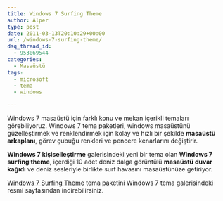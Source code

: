 ```yaml
---
title: Windows 7 Surfing Theme
author: Alper
type: post
date: 2011-03-13T20:10:29+00:00
url: /windows-7-surfing-theme/
dsq_thread_id:
  - 953069544
categories:
  - Masaüstü
tags:
  - microsoft
  - tema
  - windows

---
```

Windows 7 masaüstü için farklı konu ve mekan içerikli temaları görebiliyoruz. Windows 7 tema paketleri, windows masaüstünü güzelleştirmek ve renklendirmek için kolay ve hızlı bir şekilde **masaüstü arkaplanı**, görev çubuğu renkleri ve pencere kenarlarını değiştirir.

**Windows 7 kişiselleştirme** galerisindeki yeni bir tema olan **Windows 7 surfing theme**, içerdiği 10 adet deniz dalga görüntülü **masaüstü duvar kağıdı** ve deniz sesleriyle birlikte surf havasını masaüstünüze getiriyor.

<a href="http://windows.microsoft.com/en-GB/windows/downloads/surfing-theme" target="_blank">Windows 7 Surfing Theme</a> tema paketini Windows 7 tema galerisindeki resmi sayfasından indirebilirsiniz.